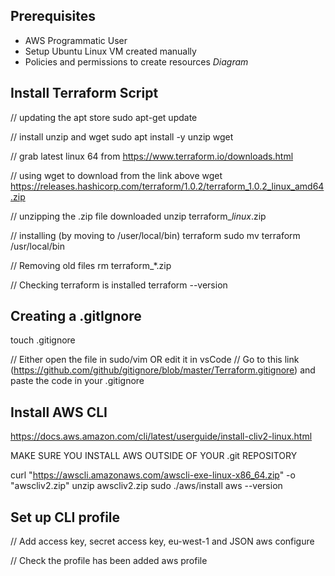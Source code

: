 ## Prerequisites

- AWS Programmatic User
- Setup Ubuntu Linux VM created manually 
- Policies and permissions to create resources
*Diagram* 

## Install Terraform Script

// updating the apt store
sudo apt-get update 

// install unzip and wget
sudo apt install -y unzip wget

// grab latest linux 64 from https://www.terraform.io/downloads.html

// using wget to download from the link above
wget https://releases.hashicorp.com/terraform/1.0.2/terraform_1.0.2_linux_amd64.zip

// unzipping the .zip file downloaded
unzip terraform_*_linux_*.zip

// installing (by moving to /user/local/bin) terraform
sudo mv terraform /usr/local/bin

// Removing old files
rm terraform_*.zip

// Checking terraform is installed
terraform --version

## Creating a .gitIgnore

touch .gitignore

// Either open the file in sudo/vim OR edit it in vsCode
// Go to this link (https://github.com/github/gitignore/blob/master/Terraform.gitignore) and paste the code in your .gitignore

## Install AWS CLI 

https://docs.aws.amazon.com/cli/latest/userguide/install-cliv2-linux.html

MAKE SURE YOU INSTALL AWS OUTSIDE OF YOUR .git REPOSITORY

curl "https://awscli.amazonaws.com/awscli-exe-linux-x86_64.zip" -o "awscliv2.zip"
unzip awscliv2.zip
sudo ./aws/install
aws --version 

## Set up CLI profile

// Add access key, secret access key, eu-west-1 and JSON
aws configure

// Check the profile has been added 
aws profile

